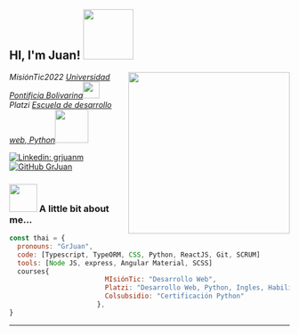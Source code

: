 <h2> HI, I'm Juan! <img src="https://media.giphy.com/media/yU0vrGBTI6TKg/giphy.gif" width="90"></h2>
<img align='right' src="https://miro.medium.com/max/724/1*IRGHmiGsa16stedQvIaZfw.gif" width="290">
  <p><em> MisiónTic2022 <a href="http://www.upb.edu.co">Universidad Pontificia Bolivarina</a><img src="https://media.giphy.com/media/fYSnHlufseco8Fh93Z/giphy.gif" width="30"></br>Platzi <a href="https://www.platzi.com">Escuela de desarrollo web, Python</a><img src="https://static.platzi.com/blog/uploads/2015/06/platzi-steven.gif" width="60"> 
</em></p>

[![Linkedin: grjuanm](https://img.shields.io/badge/-grjuanm-blue?style=flat-square&logo=Linkedin&logoColor=white&link=https://www.linkedin.com/in/grjuanm/)](https://www.linkedin.com/in/grjuanm/)
[![GitHub GrJuan](https://img.shields.io/github/followers/GrJuan?label=follow&style=social)](https://github.com/GrJuan)


### <img src="https://cdn.domestika.org/c_limit,dpr_1.0,f_auto,q_auto,w_820/v1572821689/content-items/003/381/611/U4L1_TOTAL-original.gif?1572821689" width="50"> A little bit about me...

```javascript
const thai = {
  pronouns: "GrJuan",
  code: [Typescript, TypeORM, CSS, Python, ReactJS, Git, SCRUM]
  tools: [Node JS, express, Angular Material, SCSS]
  courses{
                        MIsiónTic: "Desarrollo Web",
                        Platzi: "Desarrollo Web, Python, Ingles, Habilidades Personales...",
                        Colsubsidio: "Certificación Python"
                      },
}
```


---

